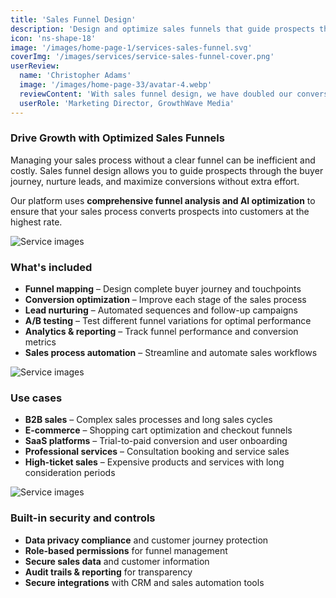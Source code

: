 ```yaml
---
title: 'Sales Funnel Design'
description: 'Design and optimize sales funnels that guide prospects through the buyer journey and maximize conversions.'
icon: 'ns-shape-18'
image: '/images/home-page-1/services-sales-funnel.svg'
coverImg: '/images/services/service-sales-funnel-cover.png'
userReview:
  name: 'Christopher Adams'
  image: '/images/home-page-33/avatar-4.webp'
  reviewContent: 'With sales funnel design, we have doubled our conversion rates while cutting sales cycle time in half. It has become a vital part of our growth strategy.'
  userRole: 'Marketing Director, GrowthWave Media'
---
```


### Drive Growth with Optimized Sales Funnels

Managing your sales process without a clear funnel can be inefficient and costly. Sales funnel design allows you to guide prospects through the buyer journey, nurture leads, and maximize conversions without extra effort.

Our platform uses **comprehensive funnel analysis and AI optimization** to ensure that your sales process converts prospects into customers at the highest rate.

![Service images](/images/services/service-details-1.png)

### What's included

- **Funnel mapping** – Design complete buyer journey and touchpoints
- **Conversion optimization** – Improve each stage of the sales process
- **Lead nurturing** – Automated sequences and follow-up campaigns
- **A/B testing** – Test different funnel variations for optimal performance
- **Analytics & reporting** – Track funnel performance and conversion metrics
- **Sales process automation** – Streamline and automate sales workflows

![Service images](/images/services/service-details-2.png)

### Use cases

- **B2B sales** – Complex sales processes and long sales cycles
- **E-commerce** – Shopping cart optimization and checkout funnels
- **SaaS platforms** – Trial-to-paid conversion and user onboarding
- **Professional services** – Consultation booking and service sales
- **High-ticket sales** – Expensive products and services with long consideration periods

![Service images](/images/services/service-details-3.jpg)

### Built-in security and controls

- **Data privacy compliance** and customer journey protection
- **Role-based permissions** for funnel management
- **Secure sales data** and customer information
- **Audit trails & reporting** for transparency
- **Secure integrations** with CRM and sales automation tools
